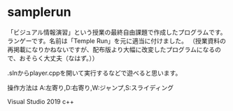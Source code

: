 # samplerun
「ビジュアル情報演習」という授業の最終自由課題で作成したプログラムです。ランゲーです。名前は「Temple Run」を元に適当に付けました。
（授業資料の再掲載になりかねないですが、配布版より大幅に改変したプログラムになるので、おそらく大丈夫（なはず。））

.slnからplayer.cppを開いて実行するなどで遊べると思います。

操作方法は
A:左寄り,D:右寄り,W:ジャンプ,S:スライディング


Visual Studio 2019
c++
